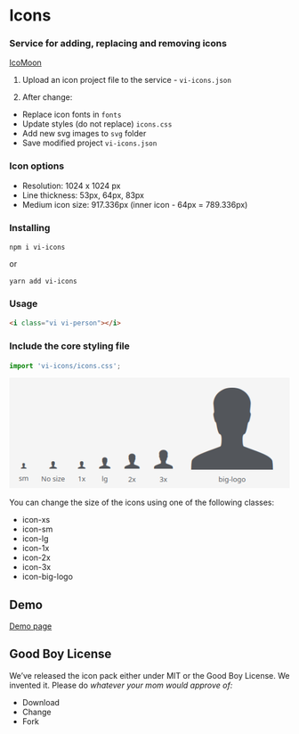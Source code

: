 # Icons

### Service for adding, replacing and removing icons

[IcoMoon](https://icomoon.io/app/)

1. Upload an icon project file to the service - `vi-icons.json`

2. After change:
* Replace icon fonts in `fonts`
* Update styles (do not replace) `icons.css`
* Add new svg images to `svg` folder
* Save modified project `vi-icons.json`

### Icon options

* Resolution: 1024 x 1024 px
* Line thickness: 53px, 64px, 83px
* Medium icon size: 917.336px (inner icon - 64px = 789.336px)

### Installing

```shell
npm i vi-icons
```

or

```shell
yarn add vi-icons
```

### Usage

```html
<i class="vi vi-person"></i>
```

### Include the core styling file

```javascript
import 'vi-icons/icons.css';
```

![](https://github.com/aleksi-magner/icons/blob/master/sizes.png)

You can change the size of the icons using one of the following classes:

* icon-xs
* icon-sm
* icon-lg
* icon-1x
* icon-2x
* icon-3x
* icon-big-logo

## Demo

[Demo page](https://htmlpreview.github.io/?https://github.com/aleksi-magner/icons/master/index.html "List of available icons")

## Good Boy License

We’ve released the icon pack either under MIT or the Good Boy License. We invented it. Please do _whatever your mom would approve of:_

* Download
* Change
* Fork
